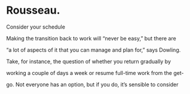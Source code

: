 # Rousseau.

Consider your schedule

Making the transition back to work will “never be easy,” but there are

“a lot of aspects of it that you can manage and plan for,” says Dowling.

Take, for instance, the question of whether you return gradually by

working a couple of days a week or resume full-time work from the get-

go. Not everyone has an option, but if you do, it’s sensible to consider